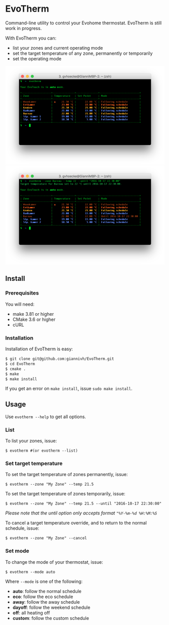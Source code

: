 # EvoTherm

Command-line utility to control your Evohome thermostat. EvoTherm is still work in progress.

With EvoTherm you can:

* list your zones and current operating mode
* set the target temperature of any zone, permanently or temporarily
* set the operating mode

<img src="https://raw.githubusercontent.com/giannivh/EvoTherm/master/doc/evotherm_01.png" width="600">
<img src="https://raw.githubusercontent.com/giannivh/EvoTherm/master/doc/evotherm_02.png" width="600">

## Install

### Prerequisites

You will need:

* make 3.81 or higher
* CMake 3.6 or higher
* cURL

### Installation

Installation of EvoTherm is easy:

```
$ git clone git@github.com:giannivh/EvoTherm.git
$ cd EvoTherm
$ cmake .
$ make
$ make install
```

If you get an error on `make install`, issue `sudo make install`.

## Usage

Use `evotherm --help` to get all options.

### List

To list your zones, issue:

```
$ evotherm #(or evotherm --list)
```

### Set target temperature

To set the target temperature of zones permanently, issue:

```
$ evotherm --zone "My Zone" --temp 21.5
```

To set the target temperature of zones temporarily, issue:

```
$ evotherm --zone "My Zone" --temp 21.5 --until "2016-10-17 22:30:00"
```

*Please note that the until option only accepts format `"%Y-%m-%d %H:%M:%S`*

To cancel a target temperature override, and to return to the normal schedule, issue:

```
$ evotherm --zone "My Zone" --cancel
```

### Set mode

To change the mode of your thermostat, issue:

```
$ evotherm --mode auto
```

Where `--mode` is one of the following:

* **auto**: follow the normal schedule
* **eco**: follow the eco schedule
* **away**: follow the away schedule
* **dayoff**: follow the weekend schedule
* **off**: all heating off
* **custom**: follow the custom schedule
